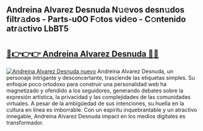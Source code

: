 ## Andreina Alvarez Desnuda N𝚞𝚎vos desn𝚞dos filtr𝚊dos - Parts-u0O F𝚘tos vid𝚎o - C𝚘ntenido atr𝚊ctivo LbBT5

# <h2><a href="http://mb7ytc.tromn.icu/?c=Andreina+Alvarez+Desnuda">🔗👉👉👉 Andreina Alvarez Desnuda 🔗🔗</a></h2>

[![Andreina Alvarez Desnuda nuevo](https://i.imgur.com/pEAQMta.gif)](http://mb7ytc.tromn.icu/?c=Andreina+Alvarez+Desnuda)
Andreina Alvarez Desnuda, un personaje intrigante y desconcertante, trasciende las etiquetas simples. Su enfoque poco ortodoxo para construir una personalidad web ha magnetizado y ofendido a los seguidores, generando debates sobre la expresión artística, la privacidad y las complejidades de las comunidades virtuales. A pesar de la ambigüedad de sus intenciones, su huella en la cultura en línea es imborrable. Con un espíritu inquebrantable y un atractivo innegable, Andreina Alvarez Desnuda impact en los medios digitales es transformador.
